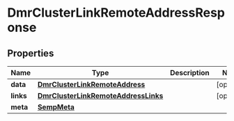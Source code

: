 
# DmrClusterLinkRemoteAddressResponse

## Properties
Name | Type | Description | Notes
------------ | ------------- | ------------- | -------------
**data** | [**DmrClusterLinkRemoteAddress**](DmrClusterLinkRemoteAddress.md) |  |  [optional]
**links** | [**DmrClusterLinkRemoteAddressLinks**](DmrClusterLinkRemoteAddressLinks.md) |  |  [optional]
**meta** | [**SempMeta**](SempMeta.md) |  | 



